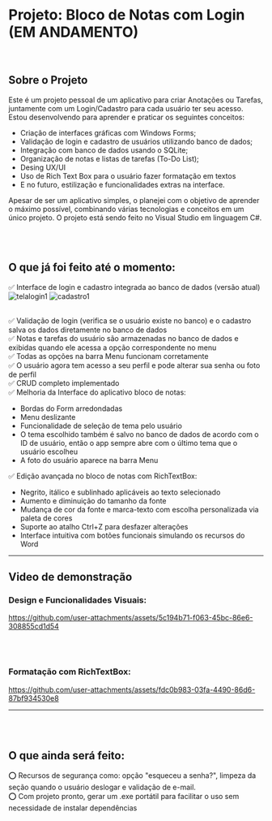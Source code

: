 # Projeto: Bloco de Notas com Login (EM ANDAMENTO)

<br/>

## Sobre o Projeto
Este é um projeto pessoal de um aplicativo para criar Anotações ou Tarefas, juntamente com um Login/Cadastro para cada usuário ter seu acesso. Estou desenvolvendo para aprender e praticar os seguintes conceitos:

- Criação de interfaces gráficas com Windows Forms;
- Validação de login e cadastro de usuários utilizando banco de dados;
- Integração com banco de dados usando o SQLite;
- Organização de notas e listas de tarefas (To-Do List);
- Desing UX/UI
- Uso de Rich Text Box para o usuário fazer formatação em textos
- E no futuro, estilização e funcionalidades extras na interface.

Apesar de ser um aplicativo simples, o planejei com o objetivo de aprender o máximo possível, combinando várias tecnologias e conceitos em um único projeto. 
O projeto está sendo feito no Visual Studio em linguagem C#.

<br/> <br/>

## O que já foi feito até o momento:
✅ Interface de login e cadastro integrada ao banco de dados (versão atual) <br/>
![telalogin1](https://github.com/user-attachments/assets/8944d187-d423-4086-96f6-43182f71071f)
![cadastro1](https://github.com/user-attachments/assets/f686fd94-c12f-44d1-b33b-f87e5ecdd316) <br/> <br/>

✅ Validação de login (verifica se o usuário existe no banco) e o cadastro salva os dados diretamente no banco de dados <br/>
✅ Notas e tarefas do usuário são armazenadas no banco de dados e exibidas quando ele acessa a opção correspondente no menu   <br/>
✅ Todas as opções na barra Menu funcionam corretamente <br/>
✅ O usuário agora tem acesso a seu perfil e pode alterar sua senha ou foto de perfil <br/>
✅ CRUD completo implementado <br/>
✅ Melhoria da Interface do aplicativo bloco de notas: 
* Bordas do Form arredondadas
* Menu deslizante
* Funcionalidade de seleção de tema pelo usuário
* O tema escolhido também é salvo no banco de dados de acordo com o ID de usuário, então o app sempre abre com o último tema que o usuário escolheu
* A foto do usuário aparece na barra Menu <br/>

✅ Edição avançada no bloco de notas com RichTextBox:
* Negrito, itálico e sublinhado aplicáveis ao texto selecionado
* Aumento e diminuição do tamanho da fonte
* Mudança de cor da fonte e marca-texto com escolha personalizada via paleta de cores
* Suporte ao atalho Ctrl+Z para desfazer alterações
* Interface intuitiva com botões funcionais simulando os recursos do Word
  <br/> 

---
## Video de demonstração <br/>

### Design e Funcionalidades Visuais:
https://github.com/user-attachments/assets/5c194b71-f063-45bc-86e6-308855cd1d54 

<br/> <br/>

### Formatação com RichTextBox:
https://github.com/user-attachments/assets/fdc0b983-03fa-4490-86d6-87bf934530e8


---
<!-- resolução GIF 700 ou 800 -->
<br/> <br/>


## O que ainda será feito:
⭕ Recursos de segurança como: opção "esqueceu a senha?", limpeza da seção quando o usuário deslogar e validação de e-mail. <br/>
⭕ Com projeto pronto, gerar um .exe portátil para facilitar o uso sem necessidade de instalar dependências <br/>
